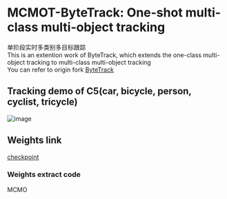 # MCMOT-ByteTrack: One-shot multi-class multi-object tracking </br>
单阶段实时多类别多目标跟踪
</br>
This is an extention work of ByteTrack, which extends the one-class multi-object tracking to multi-class multi-object tracking
</br>
You can refer to origin fork [ByteTrack](https://github.com/ifzhang/ByteTrack)
## Tracking demo of C5(car, bicycle, person, cyclist, tricycle)
![image](https://github.com/CaptainEven/MCMOT-ByteTrack/blob/master/test_13.gif)

## Weights link
[checkpoint](https://pan.baidu.com/s/10HO98nJ5Sm_KXNi9EDW08w?pwd=MCMO)
### Weights extract code
MCMO
